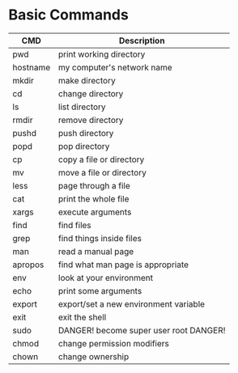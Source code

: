 # Basic Commands

| CMD      | Description                            |
|-         |-                                       |
| pwd      | print working directory                |
| hostname | my computer's network name             |
| mkdir    | make directory                         |
| cd       | change directory                       |
| ls       | list directory                         |
| rmdir    | remove directory                       |
| pushd    | push directory                         |
| popd     | pop directory                          |
| cp       | copy a file or directory               |
| mv       | move a file or directory               |
| less     | page through a file                    |
| cat      | print the whole file                   |
| xargs    | execute arguments                      |
| find     | find files                             |
| grep     | find things inside files               |
| man      | read a manual page                     |
| apropos  | find what man page is appropriate      |
| env      | look at your environment               |
| echo     | print some arguments                   |
| export   | export/set a new environment variable  |
| exit     | exit the shell                         |
| sudo     | DANGER! become super user root DANGER! |
| chmod    | change permission modifiers            |
| chown    | change ownership                       |